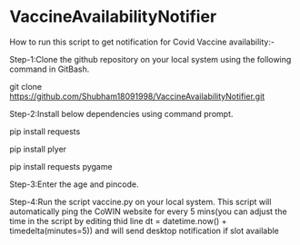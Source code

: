 # VaccineAvailabilityNotifier

How to run this script to get notification for Covid Vaccine availability:-

Step-1:Clone the github repository on your local system using the following command in GitBash.

git clone https://github.com/Shubham18091998/VaccineAvailabilityNotifier.git

Step-2:Install below dependencies using command prompt.

pip install requests

pip install plyer

pip install requests pygame


Step-3:Enter the age and pincode.

Step-4:Run the script vaccine.py on your local system. This script will automatically ping the CoWIN website for every 5 mins(you can adjust the time in the script by editing thid line dt = datetime.now() + timedelta(minutes=5)) and will send desktop notification if slot available
